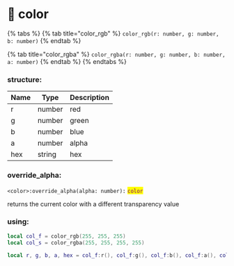 # 🎨 color

{% tabs %}
{% tab title="color_rgb" %}
`color_rgb(r: number, g: number, b: number)`
{% endtab %}

{% tab title="color_rgba" %}
`color_rgba(r: number, g: number, b: number, a: number)`
{% endtab %}
{% endtabs %}

### structure:

| Name | Type   | Description |
| ---- | ------ | ----------- |
| r    | number | red         |
| g    | number | green       |
| b    | number | blue        |
| a    | number | alpha       |
| hex  | string | hex         |

### override\_alpha:

`<color>:override_alpha(alpha: number):` <mark style="color:purple;">`color`</mark>

returns the current color with a different transparency value

### using:

```lua
local col_f = color_rgb(255, 255, 255)
local col_s = color_rgba(255, 255, 255, 255)

local r, g, b, a, hex = col_f:r(), col_f:g(), col_f:b(), col_f:a(), col_f:hex()
```

